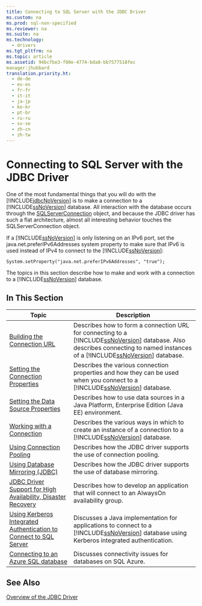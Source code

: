 ```yaml
---
title: Connecting to SQL Server with the JDBC Driver
ms.custom: na
ms.prod: sql-non-specified
ms.reviewer: na
ms.suite: na
ms.technology: 
  - drivers
ms.tgt_pltfrm: na
ms.topic: article
ms.assetid: 94bcfbe3-f00e-4774-bda8-bb7577518fec
manager:jhubbard
translation.priority.ht: 
  - de-de
  - es-es
  - fr-fr
  - it-it
  - ja-jp
  - ko-kr
  - pt-br
  - ru-ru
  - sv-se
  - zh-cn
  - zh-tw
---
```

# Connecting to SQL Server with the JDBC Driver
  One of the most fundamental things that you will do with the [!INCLUDE[jdbcNoVersion](../content/includes/jdbcNoVersion_md.md)] is to make a connection to a [!INCLUDE[ssNoVersion](../content/includes/ssNoVersion_md.md)] database. All interaction with the database occurs through the [SQLServerConnection](../content/SQLServerConnection-Class.md) object, and because the JDBC driver has such a flat architecture, almost all interesting behavior touches the SQLServerConnection object.  
  
 If a [!INCLUDE[ssNoVersion](../content/includes/ssNoVersion_md.md)] is only listening on an IPv6 port, set the java.net.preferIPv6Addresses system property to make sure that IPv6 is used instead of IPv4 to connect to the [!INCLUDE[ssNoVersion](../content/includes/ssNoVersion_md.md)]:  
  
```  
System.setProperty("java.net.preferIPv6Addresses", "true");  
```  
  
 The topics in this section describe how to make and work with a connection to a [!INCLUDE[ssNoVersion](../content/includes/ssNoVersion_md.md)] database.  
  
## In This Section  
  
|Topic|Description|  
|-----------|-----------------|  
|[Building the Connection URL](../content/Building-the-Connection-URL.md)|Describes how to form a connection URL for connecting to a [!INCLUDE[ssNoVersion](../content/includes/ssNoVersion_md.md)] database. Also describes connecting to named instances of a [!INCLUDE[ssNoVersion](../content/includes/ssNoVersion_md.md)] database.|  
|[Setting the Connection Properties](../content/Setting-the-Connection-Properties.md)|Describes the various connection properties and how they can be used when you connect to a [!INCLUDE[ssNoVersion](../content/includes/ssNoVersion_md.md)] database.|  
|[Setting the Data Source Properties](../content/Setting-the-Data-Source-Properties.md)|Describes how to use data sources in a Java Platform, Enterprise Edition \(Java EE\) environment.|  
|[Working with a Connection](../content/Working-with-a-Connection.md)|Describes the various ways in which to create an instance of a connection to a [!INCLUDE[ssNoVersion](../content/includes/ssNoVersion_md.md)] database.|  
|[Using Connection Pooling](../content/Using-Connection-Pooling.md)|Describes how the JDBC driver supports the use of connection pooling.|  
|[Using Database Mirroring &#40;JDBC&#41;](../content/Using-Database-Mirroring--JDBC-.md)|Describes how the JDBC driver supports the use of database mirroring.|  
|[JDBC Driver Support for High Availability, Disaster Recovery](../content/JDBC-Driver-Support-for-High-Availability--Disaster-Recovery.md)|Describes how to develop an application that will connect to an AlwaysOn  availability group.|  
|[Using Kerberos Integrated Authentication to Connect to SQL Server](../content/Using-Kerberos-Integrated-Authentication-to-Connect-to-SQL-Server.md)|Discusses a Java implementation for applications to connect to a [!INCLUDE[ssNoVersion](../content/includes/ssNoVersion_md.md)] database using Kerberos integrated authentication.|  
|[Connecting to an Azure SQL database](../content/Connecting-to-an-Azure-SQL-database.md)|Discusses connectivity issues for databases on SQL Azure.|  
  
## See Also  
 [Overview of the JDBC Driver](../content/Overview-of-the-JDBC-Driver.md)  
  
  
